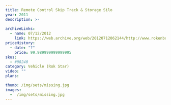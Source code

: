```yaml
---
title: Remote Control Skip Track & Storage Silo
year: 2011
description: >-
  
archiveLinks:
  - name: 07/12/2012
    link: https://web.archive.org/web/20120712062144/http://www.rokenbok.com/estore/machines/remote-control-skip-track-storage-silo
priceHistory:
  - date: "?"
    price: 99.989999999999995
skus:
  - #08240
category: Vehicle (Rok Star)
video: ""
plans:

thumb: /img/sets/missing.jpg
images:
  -  /img/sets/missing.jpg
---
```

